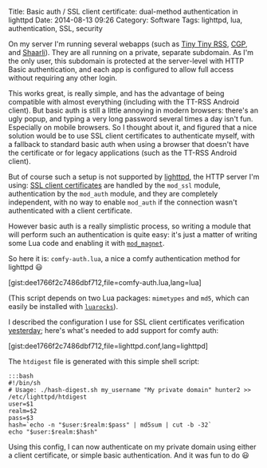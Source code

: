 Title: Basic auth / SSL client certificate: dual-method authentication in lighttpd
Date: 2014-08-13 09:26
Category: Software
Tags: lighttpd, lua, authentication, SSL, security

On my server I'm running several webapps (such as [Tiny Tiny RSS][tt-rss], [CGP][], and [Shaarli][]). They are all
running on a private, separate subdomain. As I'm the only user, this subdomain is protected at the server-level with
HTTP Basic authentication, and each app is configured to allow full access without requiring any other login.

This works great, is really simple, and has the advantage of being compatible with almost everything (including with the
TT-RSS Android client). But basic auth is still a little annoying in modern browsers: there's an ugly popup, and typing
a very long password several times a day isn't fun. Especially on mobile browsers. So I thought about it, and figured
that a nice solution would be to use SSL client certificates to authenticate myself, with a fallback to standard basic
auth when using a browser that doesn't have the certificate or for legacy applications (such as the TT-RSS Android
client).

But of course such a setup is not supported by [lighttpd][], the HTTP server I'm using:
[SSL client certificates][ssl-client] are handled by the `mod_ssl` module, authentication by the `mod_auth` module, and
they are completely independent, with no way to enable `mod_auth` if the connection wasn't authenticated with a client
certificate.

However basic auth is a really simplistic process, so writing a module that will perform such an authentication is quite
easy: it's just a matter of writing some Lua code and enabling it with [`mod_magnet`][mod_magnet].

So here it is: `comfy-auth.lua`, a nice a comfy authentication method for lighttpd :smiley:

[gist:dee1766f2c7486dbf712,file=comfy-auth.lua,lang=lua]

(This script depends on two Lua packages: `mimetypes` and `md5`, which can easily be installed with
[`luarocks`][luarocks]).

I described the configuration I use for SSL client certificates verification [yesterday][ssl-client]; here's what's
needed to add support for comfy auth:

[gist:dee1766f2c7486dbf712,file=lighttpd.conf,lang=lighttpd]

The `htdigest` file is generated with this simple shell script:

    :::bash
    #!/bin/sh
    # Usage: ./hash-digest.sh my_username "My private domain" hunter2 >> /etc/lighttpd/htdigest
    user=$1
    realm=$2
    pass=$3
    hash=`echo -n "$user:$realm:$pass" | md5sum | cut -b -32`
    echo "$user:$realm:$hash"

Using this config, I can now authenticate on my private domain using either a client certificate, or simple
basic authentication. And it was fun to do :smiley:


[CGP]: https://github.com/pommi/CGP/
[Shaarli]: http://sebsauvage.net/wiki/doku.php?id=php:shaarli
[lighttpd]: http://www.lighttpd.net/
[luarocks]: http://luarocks.org/
[mod_magnet]: http://redmine.lighttpd.net/projects/lighttpd/wiki/Docs_ModMagnet
[ssl-client]: /posts/2014/08/12/lighttpd-and-ssl-client-certificates/
[tt-rss]: http://tt-rss.org/redmine/projects/tt-rss/wiki
